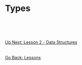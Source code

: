 # Types

\
\
\
\
[Up Next: Lesson 2 - Data Structures](data-structures.md)
\
\
\
[Go Back: Lessons](../../lessons#python-lessons)
